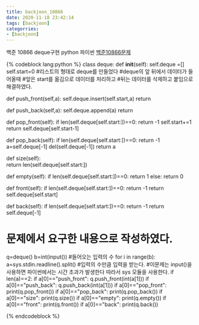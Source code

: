 ```yaml
---
title: backjoon_10866
date: 2020-11-18 23:42:14
tags: [backjoon]
categorries:
- [backjoon]
---
```


백준 10866 deque구현 python 파이썬
[백준10866문제](https://www.acmicpc.net/problem/10866)

{% codeblock lang:python %}
class deque:
   def __init__(self):
       self.deque =[]
       self.start=0
       #리스트의 형태로 deque를 만들었다
       #deque의 앞 뒤에서 데이터가 들어올때
       #앞은 start를 옮김으로 데이터를 처리하고
       #뒤는 데이터를 삭제하고 붙임으로 해결하였다.

   def push_front(self,a):
       self.deque.insert(self.start,a)
       return

   def push_back(self,a):
       self.deque.append(a)
       return

   def pop_front(self):
       if len(self.deque[self.start:])==0:
        return -1
       self.start+=1
       return self.deque[self.start-1]

   def pop_back(self):
       if len(self.deque[self.start:])==0:
        return -1
       a=self.deque[-1]
       del(self.deque[-1])
       return a

   def size(self):   
       return len(self.deque[self.start:])

   def empty(self):
       if len(self.deque[self.start:])==0:
        return 1
       else:
        return 0

   def front(self):
       if len(self.deque[self.start:])==0:
        return -1
       return self.deque[self.start]

   def back(self):
       if len(self.deque[self.start:])==0:
        return -1
       return self.deque[-1]

 # 문제에서 요구한 내용으로 작성하였다.
q=deque()
b=int(input()) #들어오는 입력의 수
for i in range(b):
         a=sys.stdin.readline().split()  #입력의 수만큼 입력을 받는다.
         #이문제는 input()을 사용하면 파이썬에서는 시간 초과가 발생한다 따라서 sys 모듈을 사용한다.
         if len(a)==2:
             if a[0]=="push_front":
                 q.push_front(int(a[1]))
             if a[0]=="push_back":
                 q.push_back(int(a[1]))
         if a[0]=="pop_front":
             print(q.pop_front())
         if a[0]=="pop_back":
             print(q.pop_back())
         if a[0]=="size":
             print(q.size())
         if a[0]=="empty":
             print(q.empty())
         if a[0]=="front":
             print(q.front())
         if a[0]=="back":
             print(q.back())


{% endcodeblock %}

